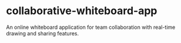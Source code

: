 # collaborative-whiteboard-app
An online whiteboard application for team collaboration with real-time drawing and sharing features.
